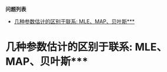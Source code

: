 **问题列表**
<!-- TOC -->

- [几种参数估计的区别于联系: MLE、MAP、贝叶斯***](#几种参数估计的区别于联系-mlemap贝叶斯)

<!-- /TOC -->

# 几种参数估计的区别于联系: MLE、MAP、贝叶斯***


